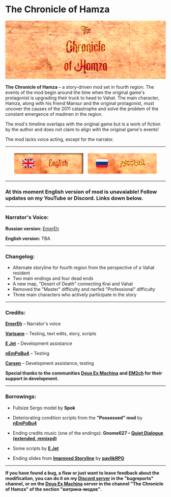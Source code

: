 # The Chronicle of Hamza
![tcoh_banner](TCoH/assets/tcoh_banner.png)

**The Chronicle of Hamza** – a story-driven mod set in fourth region. The events of the mod begin around the time when the original game's protagonist is upgrading their truck to head to Vahat. The main character, Hamza, along with his friend Mansur and the original protagonist, must uncover the causes of the 2011 catastrophe and solve the problem of the constant emergence of madmen in the region.

The mod's timeline overlaps with the original game but is a work of fiction by the author and does not claim to align with the original game's events!

The mod lacks voice acting, except for the narrator.

---

<div align="center">
  
![EN Readme](gitassets/en_banner_sel.png)   [![RU Readme](gitassets/ru_banner.png)](https://github.com/stakanyash/The-Chronicle-of-Hamza/blob/main/README.md)

</div>

---

### At this moment English version of mod is unavaiable! Follow updates on my YouTube or Discord. Links down below.

--- 

### Narrator's Voice:

**Russian version:** [EmerEh](https://www.youtube.com/@emerehhhhh)

**English version:** TBA

---  
### Changelog:  

- Alternate storyline for fourth region from the perspective of a Vahat resident  
- Two main endings and four dead ends  
- A new map, "Desert of Death" connecting Krai and Vahat
- Removed the "Master" difficulty and nerfed "Professional" difficulty  
- Three main characters who actively participate in the story  

---  

### **Credits:**  

**[EmerEh](https://www.youtube.com/@emerehhhhh)** – Narrator's voice  

**[Varisane](https://github.com/Varisane)** – Testing, text edits, story, scripts  

**[E Jet](https://github.com/ejetaxeblevich)** – Development assistance  

**[nEmPoBu4](https://github.com/lyokhatankist)** – Testing  

**[Carsen](https://github.com/CarsenStream)** – Development assistance, testing  

**Special thanks to the communities [Deus Ex Machina](https://github.com/DeusExMachinaTeam) and [EM2ch](https://vk.com/em2ch) for their support in development.**  

---  
### **Borrowings:**  

- Fullsize Sergo model by **Spok**  

- Deteriorating condition scripts from the **"Possessed" mod** by **[nEmPoBu4](https://github.com/lyokhatankist)**  

- Ending credits music (one of the endings): **Gnome627 – [Quiet Dialogue (extended, remixed)](https://youtu.be/bhsTFClFSjo)**  

- Some scripts by **[E Jet](https://github.com/ejetaxeblevich)**  

- Ending slides from **[Improved Storyline](https://github.com/zatinu322/ImprovedStoryline)** by **[pavlikRPG](https://github.com/zatinu322/)**

---
**If you have found a bug, a flaw or just want to leave feedback about the modification, you can do it on my [Discord server](https://discord.gg/5UAjrrsM5B) in the "bugreports" channel, or on the [Deus Ex Machina](https://discord.gg/PVW57kr) server in the channel "The Chronicle of Hamza" of the section "витрина-модов"**.